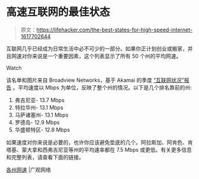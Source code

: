 # 高速互联网的最佳状态

> 原文：<https://lifehacker.com/the-best-states-for-high-speed-internet-1617702644>

互联网几乎已经成为日常生活中必不可少的一部分。如果你正计划创业或搬家，并且网速对你来说是一个重要因素，这个列表显示了所有 50 个州的平均网速。

Watch

该名单和图片来自 Broadview Networks，基于 Akamai 的季度 [“互联网状况”报告](http://www.akamai.com/stateoftheinternet/) 。平均速度以 Mbps 为单位，反映了整个州的情况。以下是几个排名靠前的州:

1.  弗吉尼亚- 13.7 Mbps
2.  特拉华州- 13.1 Mbps
3.  马萨诸塞州- 13.1 Mbps
4.  罗德岛- 12.9 Mbps
5.  华盛顿特区- 12.8 Mbps

如果速度对你来说是必要的，也许你应该避免垫底的几个。阿拉斯加、阿肯色、肯塔基、蒙大拿和西弗吉尼亚等州的平均速率都在 7.5 Mbps 或更低。有关更多信息和完整列表，请查看下面的链接。

[各州网速](http://www.broadviewnet.com/blog/2014/08/internet-speeds-by-state-map/) |广观网络